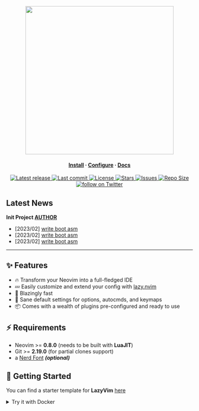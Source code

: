 <div align="center">
  <img src="https://user-images.githubusercontent.com/98277140/227460693-99fe290b-31cf-4ae5-8226-309af209b1d9.png" width="400px">
</div>

<h4 align="center">
  <a href="https://installation">Install</a>
  ·
  <a href="https://configuration">Configure</a>
  ·
  <a href="https://github.io">Docs</a>
</h4>

<div align="center"><p>
    <a href="https://github.com/kimwlsgh33/SevenOS/releases/latest">
      <img alt="Latest release" src="https://img.shields.io/github/v/release/kimwlsgh33/SevenOS?style=for-the-badge&logo=starship&color=C9CBFF&logoColor=D9E0EE&labelColor=302D41&include_prerelease&sort=semver" />
    </a>
    <a href="https://github.com/kimwlsgh33/SevenOS/pulse">
      <img alt="Last commit" src="https://img.shields.io/github/last-commit/kimwlsgh33/SevenOS?style=for-the-badge&logo=starship&color=8bd5ca&logoColor=D9E0EE&labelColor=302D41"/>
    </a>
    <a href="https://github.com/kimwlsgh33/SevenOS">
      <img alt="License" src="https://img.shields.io/github/license/kimwlsgh33/SevenOS?color=%23EE999F&logo=starship&style=for-the-badge" />
    </a>
    <a href="https://github.com/kimwlsgh33/SevenOS/stargazers">
      <img alt="Stars" src="https://img.shields.io/github/stars/kimwlsgh33/SevenOS?style=for-the-badge&logo=starship&color=c69ff5&logoColor=D9E0EE&labelColor=302D41" />
    </a>
    <a href="https://github.com/kimwlsgh33/SevenOS/issues">
      <img alt="Issues" src="https://img.shields.io/github/issues/kimwlsgh33/SevenOS?style=for-the-badge&logo=bilibili&color=F5E0DC&logoColor=D9E0EE&labelColor=302D41" />
    </a>
    <a href="https://github.com/kimwlsgh33/SevenOS">
      <img alt="Repo Size" src="https://img.shields.io/github/repo-size/kimwlsgh33/SevenOS?color=%23DDB6F2&label=SIZE&logo=codesandbox&style=for-the-badge&logoColor=D9E0EE&labelColor=302D41" />
    </a>
    <a href="https://twitter.com/intent/follow?screen_name=isiba1dev">
      <img alt="follow on Twitter" src="https://img.shields.io/twitter/follow/isiba1dev?style=for-the-badge&logo=twitter&color=8aadf3&logoColor=D9E0EE&labelColor=302D41" />
    </a>
</div>

## Latest News
<b> Init Project [AUTHOR](https://github.com/kimwlsgh33) </b>

* [2023/02] [write boot asm](https://logosevens.com)
* [2023/02] [write boot asm](https://logosevens.com)
* [2023/02] [write boot asm](https://logosevens.com)

---

## ✨ Features

- 🔥 Transform your Neovim into a full-fledged IDE
- 💤 Easily customize and extend your config with [lazy.nvim](https://github.com/folke/lazy.nvim)
- 🚀 Blazingly fast
- 🧹 Sane default settings for options, autocmds, and keymaps
- 📦 Comes with a wealth of plugins pre-configured and ready to use

## ⚡️ Requirements

- Neovim >= **0.8.0** (needs to be built with **LuaJIT**)
- Git >= **2.19.0** (for partial clones support)
- a [Nerd Font](https://www.nerdfonts.com/) **_(optional)_**

## 🚀 Getting Started

You can find a starter template for **LazyVim** [here](https://github.com/LazyVim/starter)

<details><summary>Try it with Docker</summary>

```sh
docker run -w /root -it --rm alpine:edge sh -uelic '
  apk add git lazygit neovim ripgrep alpine-sdk --update
  git clone https://github.com/LazyVim/starter ~/.config/nvim
  cd ~/.config/nvim
  nvim
'
```

---

# make operation system

## 1. boot system

## 2. Latest News

## 
